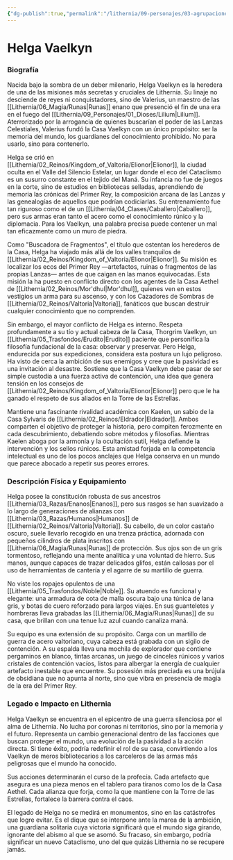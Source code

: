 ```yaml
---
{"dg-publish":true,"permalink":"/lithernia/09-personajes/03-agrupaciones/casa-vaelkyn/helga-vaelkyn/","tags":["lithernia","personajes","Casa Vaelkyn","Buscadora de Fragmentos"]}
---
```


# Helga Vaelkyn

### Biografía

Nacida bajo la sombra de un deber milenario, Helga Vaelkyn es la heredera de una de las misiones más secretas y cruciales de Lithernia. Su linaje no desciende de reyes ni conquistadores, sino de Valerius, un maestro de las [[Lithernia/06_Magia/Runas\|Runas]] enano que presenció el fin de una era en el fuego del [[Lithernia/09_Personajes/01_Dioses/Lilium\|Lilium]]. Aterrorizado por la arrogancia de quienes buscarían el poder de las Lanzas Celestiales, Valerius fundó la Casa Vaelkyn con un único propósito: ser la memoria del mundo, los guardianes del conocimiento prohibido. No para usarlo, sino para contenerlo.

Helga se crió en [[Lithernia/02_Reinos/Kingdom_of_Valtoria/Elionor\|Elionor]], la ciudad oculta en el Valle del Silencio Estelar, un lugar donde el eco del Cataclismo es un susurro constante en el tejido del Maná. Su infancia no fue de juegos en la corte, sino de estudios en bibliotecas selladas, aprendiendo de memoria las crónicas del Primer Rey, la composición arcana de las Lanzas y las genealogías de aquellos que podrían codiciarlas. Su entrenamiento fue tan riguroso como el de un [[Lithernia/04_Clases/Caballero\|Caballero]], pero sus armas eran tanto el acero como el conocimiento rúnico y la diplomacia. Para los Vaelkyn, una palabra precisa puede contener un mal tan eficazmente como un muro de piedra.

Como "Buscadora de Fragmentos", el título que ostentan los herederos de la Casa, Helga ha viajado más allá de los valles tranquilos de [[Lithernia/02_Reinos/Kingdom_of_Valtoria/Elionor\|Elionor]]. Su misión es localizar los ecos del Primer Rey —artefactos, ruinas o fragmentos de las propias Lanzas— antes de que caigan en las manos equivocadas. Esta misión la ha puesto en conflicto directo con los agentes de la Casa Aethel de [[Lithernia/02_Reinos/Mor'dhul\|Mor'dhul]], quienes ven en estos vestigios un arma para su ascenso, y con los Cazadores de Sombras de [[Lithernia/02_Reinos/Valtoria\|Valtoria]], fanáticos que buscan destruir cualquier conocimiento que no comprenden.

Sin embargo, el mayor conflicto de Helga es interno. Respeta profundamente a su tío y actual cabeza de la Casa, Thorgrim Vaelkyn, un [[Lithernia/05_Trasfondos/Erudito\|Erudito]] paciente que personifica la filosofía fundacional de la casa: observar y preservar. Pero Helga, endurecida por sus expediciones, considera esta postura un lujo peligroso. Ha visto de cerca la ambición de sus enemigos y cree que la pasividad es una invitación al desastre. Sostiene que la Casa Vaelkyn debe pasar de ser simple custodia a una fuerza activa de contención, una idea que genera tensión en los consejos de [[Lithernia/02_Reinos/Kingdom_of_Valtoria/Elionor\|Elionor]] pero que le ha ganado el respeto de sus aliados en la Torre de las Estrellas.

Mantiene una fascinante rivalidad académica con Kaelen, un sabio de la Casa Sylvaris de [[Lithernia/02_Reinos/Eldrador\|Eldrador]]. Ambos comparten el objetivo de proteger la historia, pero compiten ferozmente en cada descubrimiento, debatiendo sobre métodos y filosofías. Mientras Kaelen aboga por la armonía y la ocultación sutil, Helga defiende la intervención y los sellos rúnicos. Esta amistad forjada en la competencia intelectual es uno de los pocos anclajes que Helga conserva en un mundo que parece abocado a repetir sus peores errores.

### Descripción Física y Equipamiento

Helga posee la constitución robusta de sus ancestros [[Lithernia/03_Razas/Enanos\|Enanos]], pero sus rasgos se han suavizado a lo largo de generaciones de alianzas con [[Lithernia/03_Razas/Humanos\|Humanos]] de [[Lithernia/02_Reinos/Valtoria\|Valtoria]]. Su cabello, de un color castaño oscuro, suele llevarlo recogido en una trenza práctica, adornada con pequeños cilindros de plata inscritos con [[Lithernia/06_Magia/Runas\|Runas]] de protección. Sus ojos son de un gris tormentoso, reflejando una mente analítica y una voluntad de hierro. Sus manos, aunque capaces de trazar delicados glifos, están callosas por el uso de herramientas de cantería y el agarre de su martillo de guerra.

No viste los ropajes opulentos de una [[Lithernia/05_Trasfondos/Noble\|Noble]]. Su atuendo es funcional y elegante: una armadura de cota de malla oscura bajo una túnica de lana gris, y botas de cuero reforzado para largos viajes. En sus guanteletes y hombreras lleva grabadas las [[Lithernia/06_Magia/Runas\|Runas]] de su casa, que brillan con una tenue luz azul cuando canaliza maná.

Su equipo es una extensión de su propósito. Carga con un martillo de guerra de acero valtoriano, cuya cabeza está grabada con un sigilo de contención. A su espalda lleva una mochila de explorador que contiene pergaminos en blanco, tintas arcanas, un juego de cinceles rúnicos y varios cristales de contención vacíos, listos para albergar la energía de cualquier artefacto inestable que encuentre. Su posesión más preciada es una brújula de obsidiana que no apunta al norte, sino que vibra en presencia de magia de la era del Primer Rey.

### Legado e Impacto en Lithernia

Helga Vaelkyn se encuentra en el epicentro de una guerra silenciosa por el alma de Lithernia. No lucha por coronas ni territorios, sino por la memoria y el futuro. Representa un cambio generacional dentro de las facciones que buscan proteger el mundo, una evolución de la pasividad a la acción directa. Si tiene éxito, podría redefinir el rol de su casa, convirtiendo a los Vaelkyn de meros bibliotecarios a los carceleros de las armas más peligrosas que el mundo ha conocido.

Sus acciones determinarán el curso de la profecía. Cada artefacto que asegura es una pieza menos en el tablero para tiranos como los de la Casa Aethel. Cada alianza que forja, como la que mantiene con la Torre de las Estrellas, fortalece la barrera contra el caos.

El legado de Helga no se medirá en monumentos, sino en las catástrofes que logre evitar. Es el dique que se interpone ante la marea de la ambición, una guardiana solitaria cuya victoria significará que el mundo siga girando, ignorante del abismo al que se asomó. Su fracaso, sin embargo, podría significar un nuevo Cataclismo, uno del que quizás Lithernia no se recupere jamás.
